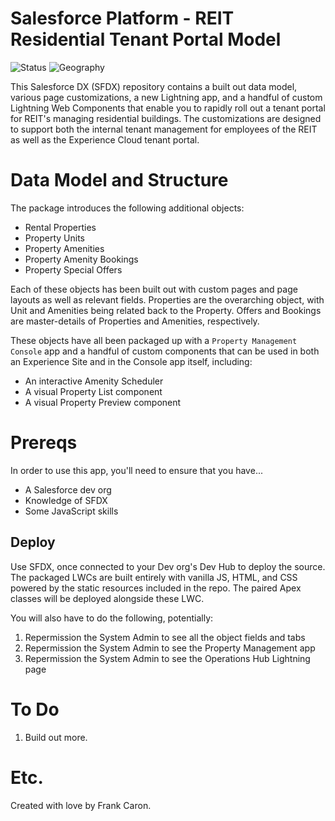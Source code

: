 # Salesforce Platform - REIT Residential Tenant Portal Model

![Status](https://img.shields.io/badge/status-Beta-yellowgreen)
![Geography](https://img.shields.io/badge/Geography-US-blue)

This Salesforce DX (SFDX) repository contains a built out data model, various page customizations, a new Lightning app, and a handful of custom Lightning Web Components that enable you to rapidly roll out a tenant portal for REIT's managing residential buildings. The customizations are designed to support both the internal tenant management for employees of the REIT as well as the Experience Cloud tenant portal.

# Data Model and Structure

The package introduces the following additional objects:

* Rental Properties
* Property Units
* Property Amenities
* Property Amenity Bookings
* Property Special Offers

Each of these objects has been built out with custom pages and page layouts as well as relevant fields. Properties are the overarching object, with Unit and Amenities being related back to the Property. Offers and Bookings are master-details of Properties and Amenities, respectively.

These objects have all been packaged up with a `Property Management Console` app and a handful of custom components that can be used in both an Experience Site and in the Console app itself, including:

* An interactive Amenity Scheduler
* A visual Property List component
* A visual Property Preview component

# Prereqs

In order to use this app, you'll need to ensure that you have...

* A Salesforce dev org
* Knowledge of SFDX
* Some JavaScript skills

## Deploy

Use SFDX, once connected to your Dev org's Dev Hub to deploy the source. The packaged LWCs are built entirely with vanilla JS, HTML, and CSS powered by the static resources included in the repo. The paired Apex classes will be deployed alongside these LWC.

You will also have to do the following, potentially:

1. Repermission the System Admin to see all the object fields and tabs
2. Repermission the System Admin to see the Property Management app
3. Repermission the System Admin to see the Operations Hub Lightning page

# To Do

1. Build out more.

# Etc.

Created with love by Frank Caron.